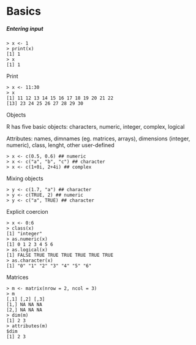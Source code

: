 # Basics

##### Entering input

```
> x <- 1> print(x)
[1] 1
> x[1] 1
```

Print

```
> x <- 11:30
> x[1] 11 12 13 14 15 16 17 18 19 20 21 22[13] 23 24 25 26 27 28 29 30
```

Objects

R has five basic objects: characters, numeric, integer, complex, logical

Attributes: names, dimnames \(eg. matrices, arrays\), dimensions \(integer, numeric\), class, lenght, other user-defined

```
> x <- c(0.5, 0.6) ## numeric
> x <- c("a", "b", "c") ## character
> x <- c(1+0i, 2+4i) ## complex
```

Mixing objects

```
> y <- c(1.7, "a") ## character
> y <- c(TRUE, 2) ## numeric
> y <- c("a", TRUE) ## character
```



Explicit coercion

```
> x <- 0:6
> class(x)
[1] "integer"
> as.numeric(x)
[1] 0 1 2 3 4 5 6
> as.logical(x)
[1] FALSE TRUE TRUE TRUE TRUE TRUE TRUE
> as.character(x)
[1] "0" "1" "2" "3" "4" "5" "6"
```

Matrices

```
> m <- matrix(nrow = 2, ncol = 3)
> m
[,1] [,2] [,3]
[1,] NA NA NA
[2,] NA NA NA
> dim(m)
[1] 2 3
> attributes(m)
$dim
[1] 2 3
````
